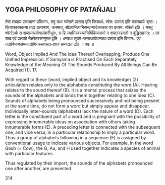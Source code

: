 ## YOGA PHILOSOPHY OF PATAÑJALI

तेषां शब्दाय प्रत्ययानां प्रविभागः, तदृ यथा श्रवेतते प्रासाद द्वति क्रियार्थः, श्वेत: प्रासाद इति कारकार्यः शृष्टः । कियाकारकात्मा तद्यः प्रत्ययश्य, कस्मात्, सोऽयमित्यभिसन्दन्यादेकाकार एव प्रत्यय: संकेते इति । यस्तु श्वेतोऽर्थः स शब्दप्रत्ययोगालंबनीभूतः, स हि स्वाभिरवस्थाभिविकियमाणो न शब्द्स्स्हगतो न वुद्धिसहगत: । एवं शब्द एवं प्रत्ययो नेतरेतरसम्मूगत द्वति । धन्यथा शुष्टो-जन्यथायोऽन्यथा प्रत्यय द्रति विभाग:. एवं तत्प्रविभागसंयमाद्योगिनस्सवसत-ज्ञानं सम्पद्यत द्रति ॥ १७ ॥

Word, Object Implied And The Idea Thereof Overlapping, Produce One Unified Impression. If Samyama is Practised On Each Separately, Knowledge of the Meaning Of The Sounds Produced By All Beings Can Be Acquired (1). 17.

With regard to these (word, implied object and its knowledge) (2) articulation relates only to the alphabets constituting the word (A). Hearing relates to the sound thereof (B). It is a mental process that seizes the sounds of the alphabets and binds them together relating to one idea (C). Sounds of alphabets being pronounced successively and not being present at the same time, do not form a word but simply appear and disappear. Individually letter-sounds (alphabets) lack the nature of a word (D). Each letter is the constituent part of a word and is pregnant with the possibility of expressing innumerable ideas on association with others taking innumerable forms (E). A preceding letter is connected with the subsequent one, and vice versa, in a particular relationship to imply a particular word. Thus a group of alphabets following in a sequence (F) is assigned by conventional usage to indicate various objects. For example, in the word Gauh (= Cow), the G, Au, and H used together indicates a species of animal with particular features.

Thus regulated by their import, the sounds of the alphabets pronounced one after another, are presented

314
